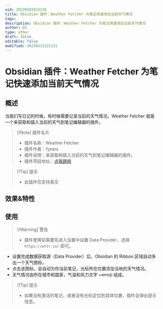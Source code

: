 ```yaml
---
uid: 20230502015236
title: Obsidian 插件：Weather Fetcher 为笔记快速添加当前天气情况
tags: 
description: Obsidian 插件：Weather Fetcher 为笔记快速添加当前天气情况
author: OS
type: other
draft: false
editable: false
modified: 20230515231131
---
```


# Obsidian 插件：Weather Fetcher 为笔记快速添加当前天气情况

## 概述

当我们写日记的时候，有时候需要记录当前的天气情况。Weather Fetcher 就是一个来获取和插入当前的天气到笔记编辑器的插件。

> [!Note] 插件名片
> - 插件名称：Weather Fetcher
> - 插件作者：fyears
> - 插件说明：来获取和插入当前的天气到笔记编辑器的插件。
> - 插件项目地址：[点我跳转](https://github.com/fyears/weather-fetcher)

>[!Tip] 提示
>- 此插件仅支持英文

## 效果&特性

## 使用

>[!Warning] 警告
>- 插件使用前需要先进入设置中设置 Data Provider，选择 `https://wttr.in/` 即可。

- 设置完成数据获取源（Data Provider）后，Obsidian 的 Ribbon 区域自动多出一个天气图标。
- 点击该图标，会自动为你当前笔记，光标所在位置添加当地的天气情况。
- 天气情况由所在城市和国家，气温和风力文字 +emoji 组成。

>[!Tip] 提示
>- 如果没有激活的笔记，或者没有光标定位到具体位置，插件会弹出提示信息。